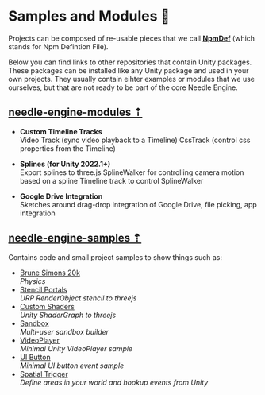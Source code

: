 # Samples and Modules 🔭

Projects can be composed of re-usable pieces that we call [**NpmDef**](./project_structure.md#npm-definition-files) (which stands for Npm Defintion File). 

Below you can find links to other repositories that contain Unity packages. These packages can be installed like any Unity package and used in your own projects. They usually contain eihter examples or modules that we use ourselves, but that are not ready to be part of the core Needle Engine.  


## [needle-engine-modules ⇡](https://github.com/needle-tools/needle-engine-modules) 
   - **Custom Timeline Tracks**  
     Video Track (sync video playback to a Timeline)
     CssTrack (control css properties from the Timeline)
     
   - **Splines (for Unity 2022.1+)**  
     Export splines to three.js
     SplineWalker for controlling camera motion based on a spline
     Timeline track to control SplineWalker

   - **Google Drive Integration**  
     Sketches around drag-drop integration of Google Drive, file picking, app integration
     
## [needle-engine-samples ⇡](https://github.com/needle-tools/needle-engine-samples)  
Contains code and small project samples to show things such as:  
  
- [Brune Simons 20k](https://bruno-simon-20k-needle.glitch.me/)  
  *Physics*
- [Stencil Portals](https://needle-stencil-rendering-sample.glitch.me/)  
  *URP RenderObject stencil to threejs*
- [Custom Shaders](https://needle-custom-shader-sample.glitch.me/)  
  *Unity ShaderGraph to threejs*
- [Sandbox](https://needle-tiny-starter.glitch.me/)  
  *Multi-user sandbox builder*
- [VideoPlayer](https://needle-videoplayer-sample.glitch.me/)  
  *Minimal Unity VideoPlayer sample*  
- [UI Button](https://needle-ui-button-sample.glitch.me/)   
  *Minimal UI button event sample*
- [Spatial Trigger](https://needle-spatial-trigger-sample.glitch.me/)  
  *Define areas in your world and hookup events from Unity*
  

<video-embed src="https://user-images.githubusercontent.com/5083203/189973321-aeafc83b-7c71-4517-a482-45cd9dbf9a4c.mp4 " />
 
<video-embed src="https://user-images.githubusercontent.com/5083203/189970610-9f913d5e-4f77-4a64-bc15-beb8220e82cf.mp4" />
 
<video-embed src="https://user-images.githubusercontent.com/5083203/189973474-2d907e1c-fae3-439f-a349-5fe2c9b25b15.mp4" />
 
<video-embed src="https://user-images.githubusercontent.com/5083203/190458268-c66bad1e-fd68-4171-85b0-2ce001591650.mp4" />